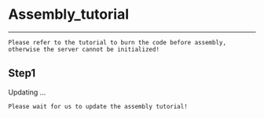 # Assembly_tutorial  
-------------------
 <!---
https://myst-parser.readthedocs.io/en/latest/live-preview.html
https://myst-parser.readthedocs.io/en/latest/syntax/admonitions.html
-->
```{note}
Please refer to the tutorial to burn the code before assembly, otherwise the server cannot be initialized! 
```             

Step1
-----
Updating ...

 
<!---
https://myst-parser.readthedocs.io/en/latest/live-preview.html
https://myst-parser.readthedocs.io/en/latest/syntax/admonitions.html
-->
```{tip}
Please wait for us to update the assembly tutorial! 
```  

